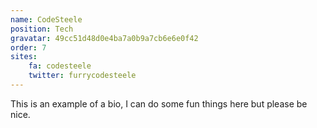 ```yaml
---
name: CodeSteele
position: Tech
gravatar: 49cc51d48d0e4ba7a0b9a7cb6e6e0f42
order: 7
sites:
    fa: codesteele
    twitter: furrycodesteele
---
```


This is an example of a bio, I can do some fun things here but please be nice.